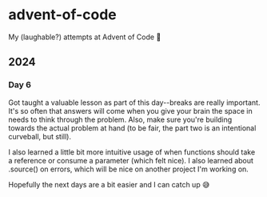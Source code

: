 # advent-of-code

My (laughable?) attempts at Advent of Code 🎄

## 2024

### Day 6

Got taught a valuable lesson as part of this day--breaks are really important. It's so often that answers will come when you give your brain the space in needs to think through the problem. Also, make sure you're building towards the actual problem at hand (to be fair, the part two is an intentional curveball, but still).

I also learned a little bit more intuitive usage of when functions should take a reference or consume a parameter (which felt nice). I also learned about .source() on errors, which will be nice on another project I'm working on.

Hopefully the next days are a bit easier and I can catch up 😅
